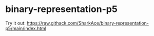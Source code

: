 # binary-representation-p5

Try it out: https://raw.githack.com/SharkAce/binary-representation-p5/main/index.html
